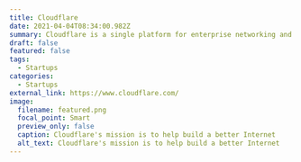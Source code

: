 ```yaml
---
title: Cloudflare
date: 2021-04-04T08:34:00.982Z
summary: Cloudflare is a single platform for enterprise networking and security management with the mission to help build a better Internet.
draft: false
featured: false
tags:
  - Startups
categories:
  - Startups
external_link: https://www.cloudflare.com/
image:
  filename: featured.png
  focal_point: Smart
  preview_only: false
  caption: Cloudflare's mission is to help build a better Internet
  alt_text: Cloudflare's mission is to help build a better Internet
---
```

